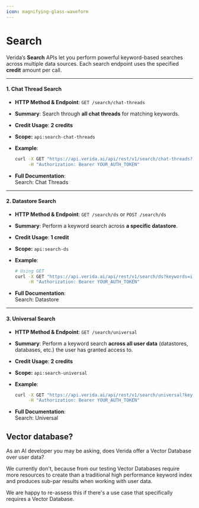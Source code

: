 ```yaml
---
icon: magnifying-glass-waveform
---
```


# Search

Verida’s **Search** APIs let you perform powerful keyword-based searches across multiple data sources. Each search endpoint uses the specified **credit** amount per call.

***

#### 1. Chat Thread Search

* **HTTP Method & Endpoint**: `GET /search/chat-threads`
* **Summary**: Search through **all chat threads** for matching keywords.
* **Credit Usage**: **2 credits**
* **Scope:** `api:search-chat-threads`
*   **Example**:

    ```bash
    curl -X GET "https://api.verida.ai/api/rest/v1/search/chat-threads?keywords=urgent" \
         -H "Authorization: Bearer YOUR_AUTH_TOKEN"
    ```
* **Full Documentation**:\
  Search: Chat Threads

***

#### 2. Datastore Search

* **HTTP Method & Endpoint**: `GET /search/ds` or `POST /search/ds`
* **Summary**: Perform a keyword search across **a specific datastore**.
* **Credit Usage**: **1 credit**
* **Scope:** `api:search-ds`
*   **Example**:

    ```bash
    # Using GET
    curl -X GET "https://api.verida.ai/api/rest/v1/search/ds?keywords=invoice&datastore=social-email" \
         -H "Authorization: Bearer YOUR_AUTH_TOKEN"
    ```
* **Full Documentation**:\
  Search: Datastore

***

#### 3. Universal Search

* **HTTP Method & Endpoint**: `GET /search/universal`
* **Summary**: Perform a keyword search **across all user data** (datastores, databases, etc.) the user has granted access to.
* **Credit Usage**: **2 credits**
* **Scope:** `api:search-universal`
*   **Example**:

    ```bash
    curl -X GET "https://api.verida.ai/api/rest/v1/search/universal?keywords=meeting+agenda" \
         -H "Authorization: Bearer YOUR_AUTH_TOKEN"
    ```
* **Full Documentation**:\
  Search: Universal

## Vector database?

As an AI developer you may be asking, does Verida offer a Vector Database over user data?

We currently don't, because from our testing Vector Databases require more resources to create than a traditional high performance keyword index and produces sub-par results when working with user data.

We are happy to re-assess this if there's a use case that specifically requires a Vector Database.


